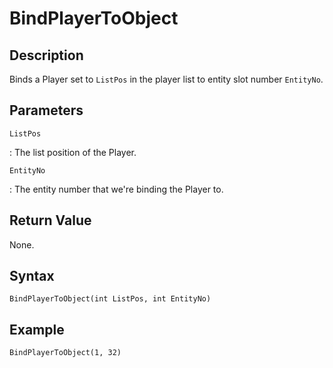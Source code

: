 # BindPlayerToObject

## Description
Binds a Player set to `ListPos` in the player list to entity slot number `EntityNo`.

## Parameters
`ListPos`

:   The list position of the Player.

`EntityNo`

:   The entity number that we're binding the Player to.

## Return Value
None.

## Syntax
```
BindPlayerToObject(int ListPos, int EntityNo)
```

## Example
```
BindPlayerToObject(1, 32)
```
